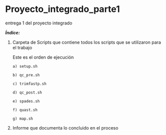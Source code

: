 # Proyecto_integrado_parte1
entrega 1 del proyecto integrado

***Índice:***


  1. Carpeta de Scripts que contiene todos los scripts que se utilizaron para el trabajo
     
      Este es el orden de ejecución
     
         a) setup.sh
     
         b) qc_pre.sh
     
         c) trimfastp.sh
     
         d) qc_post.sh
     
         e) spades.sh
     
         f) quast.sh
     
         g) map.sh
     
3. Informe que documenta lo concluido en el proceso
